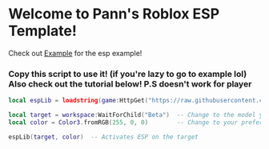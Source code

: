 # Welcome to Pann's Roblox ESP Template!

Check out [Example](https://github.com/scripterpan/scripterpan/blob/main/ESP-Template/Example.lua) for the esp example!

### Copy this script to use it! (if you're lazy to go to example lol) Also check out the tutorial below!  P.S doesn't work for player



```lua
local espLib = loadstring(game:HttpGet("https://raw.githubusercontent.com/scripterpan/scripterpan/refs/heads/main/ESP-Template/Script.lua"))()

local target = workspace:WaitForChild("Beta")  -- Change to the model you want to highlight
local color = Color3.fromRGB(255, 0, 0)        -- Change to your preferred color

espLib(target, color)  -- Activates ESP on the target
